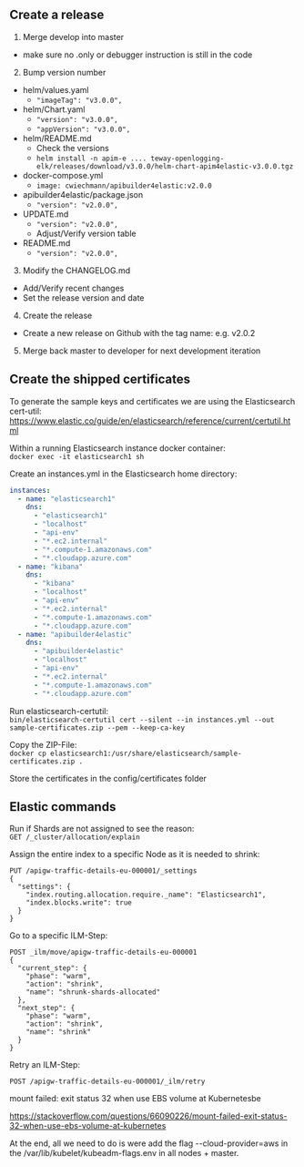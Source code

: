 ## Create a release

1. Merge develop into master
- make sure no .only or debugger instruction is still in the code

2. Bump version number

- helm/values.yaml
  - `"imageTag": "v3.0.0",`
- helm/Chart.yaml
  - `"version": "v3.0.0",`
  - `"appVersion": "v3.0.0",`
- helm/README.md
  - Check the versions
  - `helm install -n apim-e .... teway-openlogging-elk/releases/download/v3.0.0/helm-chart-apim4elastic-v3.0.0.tgz`
- docker-compose.yml
  - `image: cwiechmann/apibuilder4elastic:v2.0.0`
- apibuilder4elastic/package.json
  - `"version": "v2.0.0",`
- UPDATE.md
  - `"version": "v2.0.0",`
  - Adjust/Verify version table
- README.md
  - `"version": "v2.0.0",`

3. Modify the CHANGELOG.md
- Add/Verify recent changes
- Set the release version and date

4. Create the release
- Create a new release on Github with the tag name: e.g. v2.0.2

5. Merge back master to developer for next development iteration

## Create the shipped certificates

To generate the sample keys and certificates we are using the Elasticsearch cert-util: 
https://www.elastic.co/guide/en/elasticsearch/reference/current/certutil.html

Within a running Elasticsearch instance docker container:  
`docker exec -it elasticsearch1 sh`

Create an instances.yml in the Elasticsearch home directory:  
```yml
instances:
  - name: "elasticsearch1"
    dns:
      - "elasticsearch1"
      - "localhost"
      - "api-env"
      - "*.ec2.internal"
      - "*.compute-1.amazonaws.com"
      - "*.cloudapp.azure.com"
  - name: "kibana"
    dns:
      - "kibana"
      - "localhost"
      - "api-env"
      - "*.ec2.internal"
      - "*.compute-1.amazonaws.com"
      - "*.cloudapp.azure.com"
  - name: "apibuilder4elastic"
    dns:
      - "apibuilder4elastic"
      - "localhost"
      - "api-env"
      - "*.ec2.internal"
      - "*.compute-1.amazonaws.com"
      - "*.cloudapp.azure.com"
```

Run elasticsearch-certutil:  
`bin/elasticsearch-certutil cert --silent --in instances.yml --out sample-certificates.zip --pem --keep-ca-key`

Copy the ZIP-File:  
`docker cp elasticsearch1:/usr/share/elasticsearch/sample-certificates.zip .`

Store the certificates in the config/certificates folder

## Elastic commands 

Run if Shards are not assigned to see the reason:  
`GET /_cluster/allocation/explain`

Assign the entire index to a specific Node as it is needed to shrink:  
```
PUT /apigw-traffic-details-eu-000001/_settings
{
  "settings": {
    "index.routing.allocation.require._name": "Elasticsearch1", 
    "index.blocks.write": true                                    
  }
}
```

Go to a specific ILM-Step:
```
POST _ilm/move/apigw-traffic-details-eu-000001
{
  "current_step": { 
    "phase": "warm",
    "action": "shrink",
    "name": "shrunk-shards-allocated"
  },
  "next_step": { 
    "phase": "warm",
    "action": "shrink",
    "name": "shrink"
  }
}
```

Retry an ILM-Step:
```
POST /apigw-traffic-details-eu-000001/_ilm/retry
```

mount failed: exit status 32 when use EBS volume at Kubernetesbe

https://stackoverflow.com/questions/66090226/mount-failed-exit-status-32-when-use-ebs-volume-at-kubernetes

At the end, all we need to do is were add the flag --cloud-provider=aws in the /var/lib/kubelet/kubeadm-flags.env in all nodes + master.
